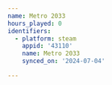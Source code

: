 ```yaml
---
name: Metro 2033
hours_played: 0
identifiers:
  - platform: steam
    appid: '43110'
    name: Metro 2033
    synced_on: '2024-07-04'

---
```

